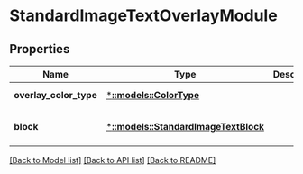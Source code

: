 # StandardImageTextOverlayModule

## Properties
Name | Type | Description | Notes
------------ | ------------- | ------------- | -------------
**overlay_color_type** | [***::models::ColorType**](ColorType.md) |  | [default to null]
**block** | [***::models::StandardImageTextBlock**](StandardImageTextBlock.md) |  | [optional] [default to null]

[[Back to Model list]](../README.md#documentation-for-models) [[Back to API list]](../README.md#documentation-for-api-endpoints) [[Back to README]](../README.md)


